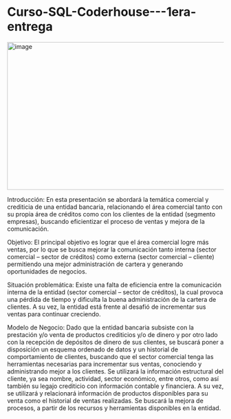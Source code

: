 # Curso-SQL-Coderhouse---1era-entrega

<img width="520" height="343" alt="image" src="https://github.com/user-attachments/assets/287388c6-8abb-4513-b0d2-166a2ce4150f" />

Introducción:
En esta presentación se abordará la temática comercial y crediticia de una entidad bancaria, relacionando el área comercial tanto con su propia área de créditos como con los clientes de la entidad (segmento empresas), buscando eficientizar el proceso de ventas y mejora de la comunicación. 

Objetivo:
El principal objetivo es lograr que el área comercial logre más ventas, por lo que se busca mejorar la comunicación tanto interna (sector comercial – sector de créditos) como externa (sector comercial – cliente) permitiendo una mejor administración de cartera y generando oportunidades de negocios. 

Situación problemática:
Existe una falta de eficiencia entre la comunicación interna de la entidad (sector comercial – sector de créditos), la cual provoca una pérdida de tiempo y dificulta la buena administración de la cartera de clientes. A su vez, la entidad está frente al desafió de incrementar sus ventas para continuar creciendo.  

Modelo de Negocio:
Dado que la entidad bancaria subsiste con la prestación y/o venta de productos crediticios y/o de dinero y por otro lado con la recepción de depósitos de dinero de sus clientes, se buscará poner a disposición un esquema ordenado de datos y un historial de comportamiento de clientes, buscando que el sector comercial tenga las herramientas necesarias para incrementar sus ventas, conociendo y administrando mejor a los clientes. 
Se utilizará la información estructural del cliente, ya sea nombre, actividad, sector económico, entre otros, como así también su legajo crediticio con información contable y financiera.  A su vez, se utilizará y relacionará información de productos disponibles para su venta como el historial de ventas realizadas. 
Se buscará la mejora de procesos, a partir de los recursos y herramientas disponibles en la entidad. 
